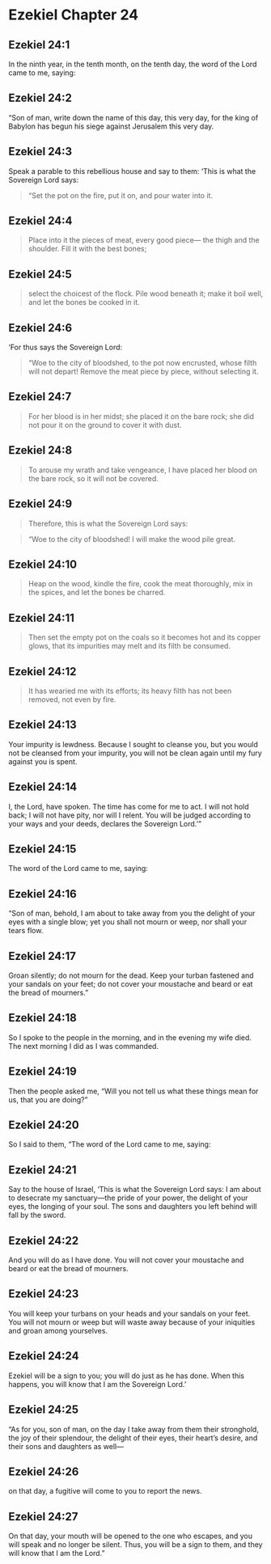 # Ezekiel Chapter 24

## Ezekiel 24:1

In the ninth year, in the tenth month, on the tenth day, the word of the Lord came to me, saying:

## Ezekiel 24:2

“Son of man, write down the name of this day, this very day, for the king of Babylon has begun his siege against Jerusalem this very day.

## Ezekiel 24:3

Speak a parable to this rebellious house and say to them: ‘This is what the Sovereign Lord says:

> “Set the pot on the fire, put it on,
> and pour water into it.

## Ezekiel 24:4

> Place into it the pieces of meat,
> every good piece—
> the thigh and the shoulder.
> Fill it with the best bones;

## Ezekiel 24:5

> select the choicest of the flock.
> Pile wood beneath it;
> make it boil well,
> and let the bones be cooked in it.

## Ezekiel 24:6

‘For thus says the Sovereign Lord:

> “Woe to the city of bloodshed,
> to the pot now encrusted,
> whose filth will not depart!
> Remove the meat piece by piece,
> without selecting it.

## Ezekiel 24:7

> For her blood is in her midst;
> she placed it on the bare rock;
> she did not pour it on the ground
> to cover it with dust.

## Ezekiel 24:8

> To arouse my wrath and take vengeance,
> I have placed her blood on the bare rock,
> so it will not be covered.

## Ezekiel 24:9

> Therefore, this is what the Sovereign Lord says:

> “Woe to the city of bloodshed!
> I will make the wood pile great.

## Ezekiel 24:10

> Heap on the wood,
> kindle the fire,
> cook the meat thoroughly,
> mix in the spices,
> and let the bones be charred.

## Ezekiel 24:11

> Then set the empty pot on the coals
> so it becomes hot and its copper glows,
> that its impurities may melt
> and its filth be consumed.

## Ezekiel 24:12

> It has wearied me with its efforts;
> its heavy filth has not been removed,
> not even by fire.

## Ezekiel 24:13

Your impurity is lewdness. Because I sought to cleanse you, but you would not be cleansed from your impurity, you will not be clean again until my fury against you is spent.

## Ezekiel 24:14

I, the Lord, have spoken. The time has come for me to act. I will not hold back; I will not have pity, nor will I relent. You will be judged according to your ways and your deeds, declares the Sovereign Lord.’”

## Ezekiel 24:15

The word of the Lord came to me, saying:

## Ezekiel 24:16

“Son of man, behold, I am about to take away from you the delight of your eyes with a single blow; yet you shall not mourn or weep, nor shall your tears flow.

## Ezekiel 24:17

Groan silently; do not mourn for the dead. Keep your turban fastened and your sandals on your feet; do not cover your moustache and beard or eat the bread of mourners.”

## Ezekiel 24:18

So I spoke to the people in the morning, and in the evening my wife died. The next morning I did as I was commanded.

## Ezekiel 24:19

Then the people asked me, “Will you not tell us what these things mean for us, that you are doing?”

## Ezekiel 24:20

So I said to them, “The word of the Lord came to me, saying:

## Ezekiel 24:21

Say to the house of Israel, ‘This is what the Sovereign Lord says: I am about to desecrate my sanctuary—the pride of your power, the delight of your eyes, the longing of your soul. The sons and daughters you left behind will fall by the sword.

## Ezekiel 24:22

And you will do as I have done. You will not cover your moustache and beard or eat the bread of mourners.

## Ezekiel 24:23

You will keep your turbans on your heads and your sandals on your feet. You will not mourn or weep but will waste away because of your iniquities and groan among yourselves.

## Ezekiel 24:24

Ezekiel will be a sign to you; you will do just as he has done. When this happens, you will know that I am the Sovereign Lord.’

## Ezekiel 24:25

“As for you, son of man, on the day I take away from them their stronghold, the joy of their splendour, the delight of their eyes, their heart’s desire, and their sons and daughters as well—

## Ezekiel 24:26

on that day, a fugitive will come to you to report the news.

## Ezekiel 24:27

On that day, your mouth will be opened to the one who escapes, and you will speak and no longer be silent. Thus, you will be a sign to them, and they will know that I am the Lord.”

